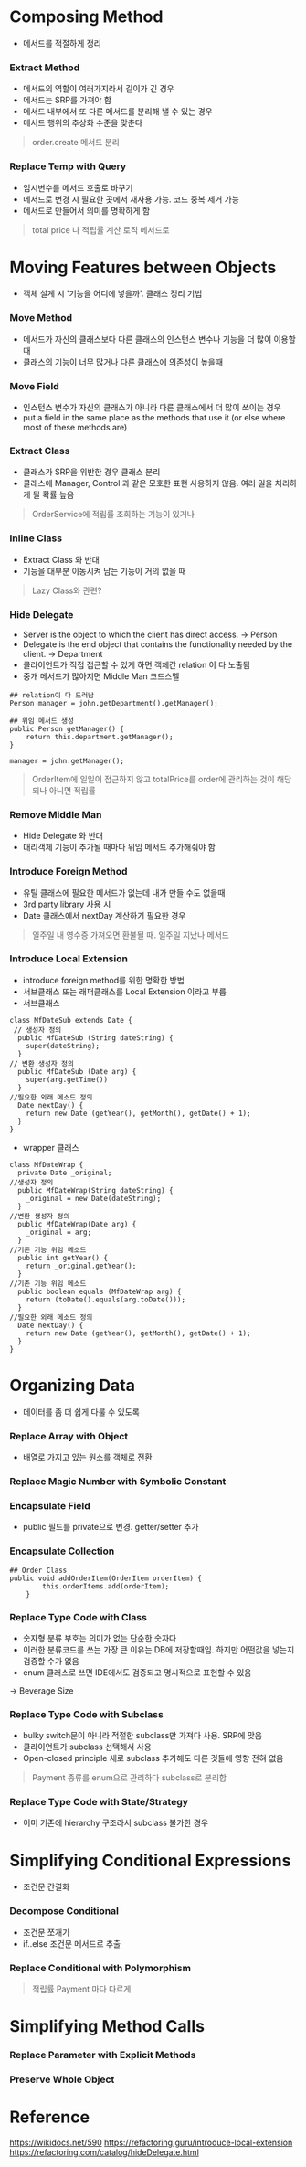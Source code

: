 # Composing Method
- 메서드를 적절하게 정리

### Extract Method
- 메서드의 역할이 여러가지라서 길이가 긴 경우
- 메서드는 SRP를 가져야 함
- 메서드 내부에서 또 다른 메서드를 분리해 낼 수 있는 경우
- 메서드 행위의 추상화 수준을 맞춘다

> order.create 메서드 분리

### Replace Temp with Query
- 임시변수를 메서드 호출로 바꾸기
- 메서드로 변경 시 필요한 곳에서 재사용 가능. 코드 중복 제거 가능
- 메서드로 만들어서 의미를 명확하게 함

> total price 나 적립률 계산 로직 메서드로


# Moving Features between Objects
- 객체 설계 시 '기능을 어디에 넣을까'. 클래스 정리 기법

### Move Method
- 메서드가 자신의 클래스보다 다른 클래스의 인스턴스 변수나 기능을 더 많이 이용할 때
- 클래스의 기능이 너무 많거나 다른 클래스에 의존성이 높을때

### Move Field
- 인스턴스 변수가 자신의 클래스가 아니라 다른 클래스에서 더 많이 쓰이는 경우
- put a field in the same place as the methods that use it (or else where most of these methods are)

### Extract Class
- 클래스가 SRP을 위반한 경우 클래스 분리
- 클래스에 Manager, Control 과 같은 모호한 표현 사용하지 않음. 여러 일을 처리하게 될 확률 높음

> OrderService에 적립률 조회하는 기능이 있거나

### Inline Class
- Extract Class 와 반대
- 기능을 대부분 이동시켜 남는 기능이 거의 없을 때

> Lazy Class와 관련?

### Hide Delegate
- Server is the object to which the client has direct access. -> Person
- Delegate is the end object that contains the functionality needed by the client. -> Department
- 클라이언트가 직접 접근할 수 있게 하면 객체간 relation 이 다 노출됨
- 중개 메서드가 많아지면 Middle Man 코드스멜
```
## relation이 다 드러남
Person manager = john.getDepartment().getManager();

## 위임 메서드 생성
public Person getManager() {
    return this.department.getManager();
}

manager = john.getManager();
```

> OrderItem에 일일이 접근하지 않고 totalPrice를 order에 관리하는 것이 해당되나
아니면 적립률

### Remove Middle Man
- Hide Delegate 와 반대
- 대리객체 기능이 추가될 때마다 위임 메서드 추가해줘야 함

### Introduce Foreign Method
- 유틸 클래스에 필요한 메서드가 없는데 내가 만들 수도 없을때
- 3rd party library 사용 시
- Date 클래스에서 nextDay 계산하기 필요한 경우

> 일주일 내 영수증 가져오면 환불될 때. 일주일 지났나 메서드

### Introduce Local Extension
- introduce foreign method를 위한 명확한 방법
- 서브클래스 또는 래퍼클래스를 Local Extension 이라고 부름
- 서브클래스
```
class MfDateSub extends Date {
 // 생성자 정의
  public MfDateSub (String dateString) {
    super(dateString);
  }
// 변환 생성자 정의
  public MfDateSub (Date arg) {
    super(arg.getTime())
  }
//필요한 외래 메소드 정의
  Date nextDay() {
    return new Date (getYear(), getMonth(), getDate() + 1);
  }
}
```
- wrapper 클래스
```
class MfDateWrap {
  private Date _original;
//생성자 정의
  public MfDateWrap(String dateString) {
    _original = new Date(dateString);
  }
//변환 생성자 정의
  public MfDateWrap(Date arg) {
    _original = arg;
  }
//기존 기능 위임 메소드
  public int getYear() {
    return _original.getYear();
  }
//기존 기능 위임 메소드
  public boolean equals (MfDateWrap arg) {
    return (toDate().equals(arg.toDate()));
  }
//필요한 외래 메소드 정의
  Date nextDay() {
    return new Date (getYear(), getMonth(), getDate() + 1);
  }
}
```

# Organizing Data
- 데이터를 좀 더 쉽게 다룰 수 있도록

### Replace Array with Object 
- 배열로 가지고 있는 원소를 객체로 전환

### Replace Magic Number with Symbolic Constant

### Encapsulate Field
- public 필드를 private으로 변경. getter/setter 추가

### Encapsulate Collection
```
## Order Class
public void addOrderItem(OrderItem orderItem) {
        this.orderItems.add(orderItem);
    }
```

### Replace Type Code with Class
- 숫자형 분류 부호는 의미가 없는 단순한 숫자다
- 이러한 분류코드를 쓰는 가장 큰 이유는 DB에 저장할때임. 하지만 어떤값을 넣는지 검증할 수가 없음
- enum 클래스로 쓰면 IDE에서도 검증되고 명시적으로 표현할 수 있음

-> Beverage Size

### Replace Type Code with Subclass
- bulky switch문이 아니라 적절한 subclass만 가져다 사용. SRP에 맞음
- 클라이언트가 subclass 선택해서 사용
- Open-closed principle 새로 subclass 추가해도 다른 것들에 영향 전혀 없음

> Payment 종류를 enum으로 관리하다 subclass로 분리함


### Replace Type Code with State/Strategy
- 이미 기존에 hierarchy 구조라서 subclass 불가한 경우

# Simplifying Conditional Expressions
- 조건문 간결화

### Decompose Conditional
- 조건문 쪼개기
- if..else 조건문 메서드로 추출

### Replace Conditional with Polymorphism
> 적립률 Payment 마다 다르게

# Simplifying Method Calls

### Replace Parameter with Explicit Methods 

### Preserve Whole Object





# Reference
https://wikidocs.net/590
https://refactoring.guru/introduce-local-extension
https://refactoring.com/catalog/hideDelegate.html
